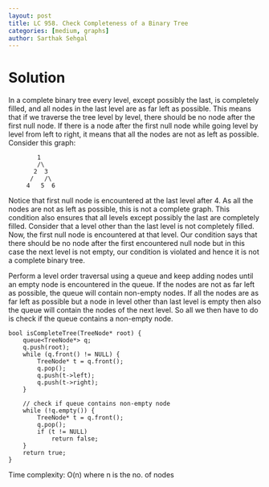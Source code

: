 ```yaml
---
layout: post
title: LC 958. Check Completeness of a Binary Tree
categories: [medium, graphs]
author: Sarthak Sehgal
---
```

# Solution
In a complete binary tree every level, except possibly the last, is completely filled, and all nodes in the last level are as far left as possible. This means that if we traverse the tree level by level, there should be no node after the first null node. If there is a node after the first null node while going level by level from left to right, it means that all the nodes are not as left as possible. Consider this graph:
```
        1
        /\
       2  3
      /   /\
     4   5  6
```
Notice that first null node is encountered at the last level after 4. As all the nodes are not as left as possible, this is not a complete graph.
This condition also ensures that all levels except possibly the last are completely filled. Consider that a level other than the last level is not completely filled. Now, the first null node is encountered at that level. Our condition says that there should be no node after the first encountered null node but in this case the next level is not empty, our condition is violated and hence it is not a complete binary tree.

Perform a level order traversal using a queue and keep adding nodes until an empty node is encountered in the queue. If the nodes are not as far left as possible, the queue will contain non-empty nodes. If all the nodes are as far left as possible but a node in level other than last level is empty then also the queue will contain the nodes of the next level. So all we then have to do is check if the queue contains a non-empty node.
```
bool isCompleteTree(TreeNode* root) {
    queue<TreeNode*> q;
    q.push(root);
    while (q.front() != NULL) {
        TreeNode* t = q.front();
        q.pop();
        q.push(t->left);
        q.push(t->right);
    }

    // check if queue contains non-empty node
    while (!q.empty()) {
        TreeNode* t = q.front();
        q.pop();
        if (t != NULL)
            return false;
    }
    return true;
}
```
Time complexity: O(n) where n is the no. of nodes